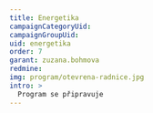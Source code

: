 ```yaml
---
title: Energetika
campaignCategoryUid: 
campaignGroupUid: 
uid: energetika
order: 7
garant: zuzana.bohmova
redmine: 
img: program/otevrena-radnice.jpg
intro: >
  Program se připravuje
---
```

